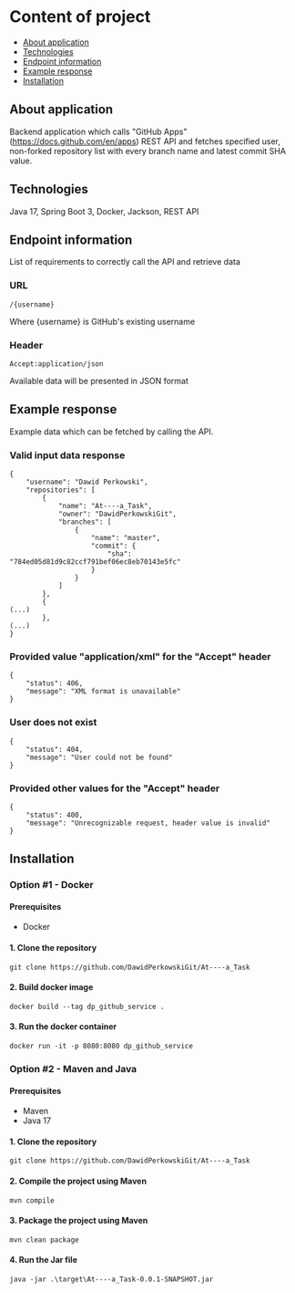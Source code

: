 # Content of project
* [About application](#about-application)
* [Technologies](#technologies)
* [Endpoint information](#endpoint-information)
* [Example response](#example-response)
* [Installation](#installation)

## About application

Backend application which calls "GitHub Apps" (https://docs.github.com/en/apps) REST API and fetches specified user, non-forked repository list with every branch name and latest commit SHA value.


## Technologies
Java 17, Spring Boot 3, Docker, Jackson, REST API


## Endpoint information

List of requirements to correctly call the API and retrieve data

### URL

```
/{username}
```

Where {username} is GitHub's existing username 

### Header

```
Accept:application/json
```

Available data will be presented in JSON format


## Example response

Example data which can be fetched by calling the API.

### Valid input data response

```
{
    "username": "Dawid Perkowski",
    "repositories": [
        {
            "name": "At----a_Task",
            "owner": "DawidPerkowskiGit",
            "branches": [
                {
                    "name": "master",
                    "commit": {
                        "sha": "784ed05d81d9c82ccf791bef06ec8eb70143e5fc"
                    }
                }
            ]
        },
        {
(...)
        },
(...)
}
```

### Provided value "application/xml" for the "Accept" header
```
{
    "status": 406,
    "message": "XML format is unavailable"
}
```

### User does not exist
```
{
    "status": 404,
    "message": "User could not be found"
}
```


### Provided other values for the "Accept" header
```
{
    "status": 400,
    "message": "Unrecognizable request, header value is invalid"
}
```


## Installation

### Option #1 - Docker

#### Prerequisites

- Docker

#### 1. Clone the repository
```
git clone https://github.com/DawidPerkowskiGit/At----a_Task
```

#### 2. Build docker image 
```
docker build --tag dp_github_service .
```

#### 3. Run the docker container
```
docker run -it -p 8080:8080 dp_github_service
```

### Option #2 - Maven and Java

#### Prerequisites

- Maven
- Java 17

#### 1. Clone the repository  
```
git clone https://github.com/DawidPerkowskiGit/At----a_Task
```
#### 2. Compile the project using Maven  
```
mvn compile
```
#### 3. Package the project using Maven  
```
mvn clean package
```
#### 4. Run the Jar file  
```
java -jar .\target\At----a_Task-0.0.1-SNAPSHOT.jar
```

